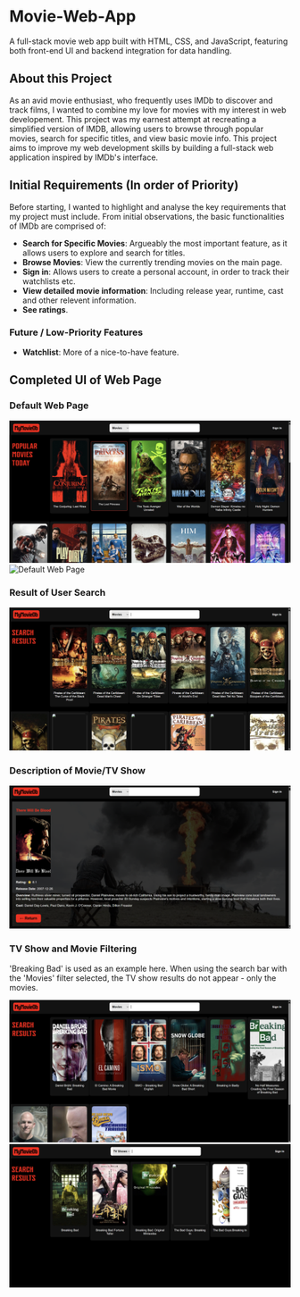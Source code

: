 # Movie-Web-App
A full-stack movie web app built with HTML, CSS, and JavaScript, featuring both front-end UI and backend integration for data handling.

## About this Project 
As an avid movie enthusiast, who frequently uses IMDb to discover and track films, I wanted to combine my love for movies with my interest in web developement. This project was my earnest attempt at recreating a simplified version of IMDB, allowing users to browse through popular movies, search for specific titles, and view basic movie info. This project aims to improve my web development skills by building a full-stack web application inspired by IMDb's interface.

## Initial Requirements (In order of Priority)
Before starting, I wanted to highlight and analyse the key requirements that my project must include. From initial observations, the basic functionalities of IMDb are comprised of: 
- **Search for Specific Movies**: Argueably the most important feature, as it allows users to explore and search for titles.
- **Browse Movies**: View the currently trending movies on the main page. 
- **Sign in**: Allows users to create a personal account, in order to track their watchlists etc. 
- **View detailed movie information**: Including release year, runtime, cast and other relevent information. 
- **See ratings**.
### Future / Low-Priority Features
- **Watchlist**: More of a nice-to-have feature. 

## Completed UI of Web Page
### Default Web Page

![Default Web Page](images/screenshot-of-default-web-page.png)
![Default Web Page](images/screenshot-of-default-web-page2.png)

### Result of User Search

![Default Web Page](images/screenshot-of-search.png)

### Description of Movie/TV Show

![Default Web Page](images/screenshot-of-info-page.png)

### TV Show and Movie Filtering
'Breaking Bad' is used as an example here.
When using the search bar with the 'Movies' filter selected, the TV show results do not appear - only the movies.

![Default Web Page](images/screenshot-of-movie-filtering.png)
![Default Web Page](images/screenshot-of-tv-filtering.png)